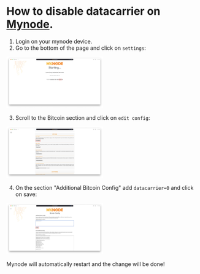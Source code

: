 How to disable datacarrier on [Mynode](https://mynodebtc.com).
===

1. Login on your mynode device.
2. Go to the bottom of the page and click on `settings`:

<img src="../pictures/1-mynode.png" width="50%" height="50%" />

3. Scroll to the Bitcoin section and click on `edit config`:

<img src="../pictures/2-mynode.png" width="50%" height="50%" />

4. On the section "Additional Bitcoin Config" add `datacarrier=0` and click on save:

<img src="../pictures/3-mynode.png" width="50%" height="50%" />

Mynode will automatically restart and the change will be done!